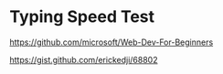 # Typing Speed Test

https://github.com/microsoft/Web-Dev-For-Beginners

https://gist.github.com/erickedji/68802

